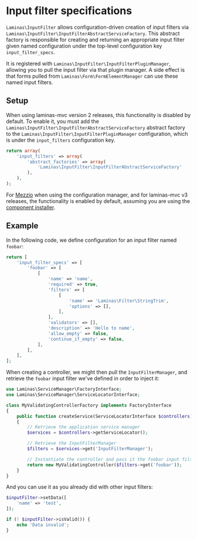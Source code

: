 # Input filter specifications

`Laminas\InputFilter` allows configuration-driven creation of input filters via
`Laminas\InputFilter\InputFilterAbstractServiceFactory`. This abstract factory is
responsible for creating and returning an appropriate input filter given named
configuration under the top-level configuration key `input_filter_specs`.

It is registered with `Laminas\InputFilter\InputFilterPluginManager`, allowing you
to pull the input filter via that plugin manager. A side effect is that forms
pulled from `Laminas\Form\FormElementManager` can use these named input filters.

## Setup

When using laminas-mvc version 2 releases, this functionality is disabled by
default.  To enable it, you must add the
`Laminas\InputFilter\InputFilterAbstractServiceFactory` abstract factory to the
`Laminas\InputFilter\InputFilterPluginManager` configuration, which is under the
`input_filters` configuration key.

```php
return array(
    'input_filters' => array(
        'abstract_factories' => array(
            'Laminas\InputFilter\InputFilterAbstractServiceFactory'
        ),
    ),
);
```

For [Mezzio](https://docs.mezzio.dev/mezzio/) when using
the configuration manager, and for laminas-mvc v3 releases, the functionality is
enabled by default, assuming you are using the
[component installer](https://docs.laminas.dev/laminas-component-installer/).

## Example

In the following code, we define configuration for an input filter named `foobar`:

```php
return [
    'input_filter_specs' => [
        'foobar' => [
            [
                'name' => 'name',
                'required' => true,
                'filters' => [
                    [
                        'name' => 'Laminas\Filter\StringTrim',
                        'options' => [],
                    ],
                ],
                'validators' => [],
                'description' => 'Hello to name',
                'allow_empty' => false,
                'continue_if_empty' => false,
            ],
        ],
    ],
];
```

When creating a controller, we might then pull the `InputFilterManager`, and
retrieve the `foobar` input filter we've defined in order to inject it:

```php
use Laminas\ServiceManager\FactoryInterface;
use Laminas\ServiceManager\ServiceLocatorInterface;

class MyValidatingControllerFactory implements FactoryInterface
{
    public function createService(ServiceLocatorInterface $controllers)
    {
        // Retrieve the application service manager
        $services = $controllers->getServiceLocator();

        // Retrieve the InputFilterManager
        $filters = $services->get('InputFilterManager');

        // Instantiate the controller and pass it the foobar input filter
        return new MyValidatingController($filters->get('foobar'));
    }
}
```

And you can use it as you already did with other input filters:

```php
$inputFilter->setData([
    'name' => 'test',
]);

if (! $inputFilter->isValid()) {
    echo 'Data invalid';
}
```
